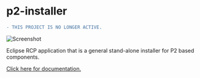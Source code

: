p2-installer
============
```diff
- THIS PROJECT IS NO LONGER ACTIVE.
```

![Screenshot](https://raw.github.com/MentorEmbedded/p2-installer/master/screenshot.png)

Eclipse RCP application that is a general stand-alone installer for P2 based components.

[Click here for documentation.](https://github.com/MentorEmbedded/p2-installer/blob/master/p2-installer.pdf)
